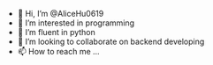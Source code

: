 - 👋 Hi, I’m @AliceHu0619
- 👀 I’m interested in programming
- 🌱 I’m fluent in python
- 💞️ I’m looking to collaborate on backend developing
- 📫 How to reach me ...

<!---
AliceHu0619/AliceHu0619 is a ✨ special ✨ repository because its `README.md` (this file) appears on your GitHub profile.
You can click the Preview link to take a look at your changes.
--->
